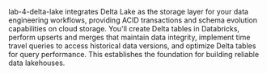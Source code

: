 lab-4-delta-lake integrates Delta Lake as the storage layer for your data engineering workflows, providing ACID transactions and schema evolution capabilities on cloud storage. You'll create Delta tables in Databricks, perform upserts and merges that maintain data integrity, implement time travel queries to access historical data versions, and optimize Delta tables for query performance. This establishes the foundation for building reliable data lakehouses.